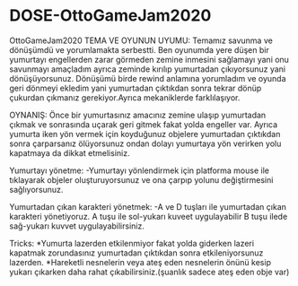 # DOSE-OttoGameJam2020
OttoGameJam2020
TEMA VE OYUNUN UYUMU:
Temamız savunma ve dönüşümdü ve yorumlamakta serbestti. Ben oyunumda yere düşen bir yumurtayı engellerden zarar görmeden zemine inmesini sağlamayı yani onu savunmayı amaçladım ayrıca zeminde kırılıp yumurtadan çıkıyorsunuz yani dönüşüyorsunuz. Dönüşümü birde rewind anlamına yorumladım ve oyunda geri dönmeyi ekledim yani yumurtadan çıktıkdan sonra tekrar dönüp çukurdan çıkmanız gerekiyor.Ayrıca mekaniklerde farklılaşıyor.

OYNANIŞ:
Önce bir yumurtasınız amacınız zemine ulaşıp yumurtadan çıkmak ve sonrasında uçarak geri gitmek fakat yolda engeller var. Ayrıca yumurta iken yön vermek için koyduğunuz objelere yumurtadan çıktıkdan sonra çarparsanız ölüyorsunuz ondan dolayı yumurtaya yön verirken yolu kapatmaya da dikkat etmelisiniz.

Yumurtayı yönetme:
  -Yumurtayı yönlendirmek için platforma mouse ile tıklayarak objeler oluşturuyorsunuz ve ona çarpıp yolunu değiştirmesini sağlıyorsunuz.

Yumurtadan çıkan karakteri yönetmek:
   -A ve D tuşları ile yumurtadan çıkan karakteri yönetiyoruz. A tuşu ile sol-yukarı kuveet uygulayabilir B tuşu ilede sağ-yukarı kuvvet uygulayabilirsiniz.

Tricks:
*Yumurta lazerden etkilenmiyor fakat yolda giderken lazeri kapatmak zorundasınız yumurtadan çıktıkdan sonra etkileniyorsunuz lazerden.
*Hareketli nesnelerin veya ateş eden nesnelerin önünü kesip yukarı çıkarken daha rahat çıkabilirsiniz.(şuanlık sadece ateş eden obje var)
